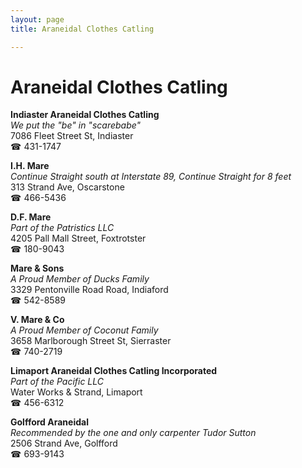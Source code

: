 ```yaml
---
layout: page 
title: Araneidal Clothes Catling

---
```



# Araneidal Clothes Catling


 **Indiaster Araneidal Clothes Catling**  
_We put the "be" in "scarebabe"_  
7086 Fleet Street St, Indiaster  
☎ 431-1747

**I.H. Mare**  
_Continue Straight south at Interstate 89, Continue Straight for 8 feet_  
313 Strand Ave, Oscarstone  
☎ 466-5436

**D.F. Mare**  
_Part of the Patristics LLC_  
4205 Pall Mall Street, Foxtrotster  
☎ 180-9043

**Mare & Sons**  
_A Proud Member of Ducks Family_  
3329 Pentonville Road Road, Indiaford  
☎ 542-8589

**V. Mare & Co**  
_A Proud Member of Coconut Family_  
3658 Marlborough Street St, Sierraster  
☎ 740-2719

**Limaport Araneidal Clothes Catling Incorporated**  
_Part of the Pacific LLC_  
Water Works & Strand, Limaport  
☎ 456-6312

**Golfford Araneidal**  
_Recommended by the one and only carpenter Tudor Sutton_  
2506 Strand Ave, Golfford  
☎ 693-9143

